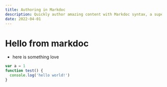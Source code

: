 ```yaml
---
title: Authoring in Markdoc
description: Quickly author amazing content with Markdoc syntax, a superset of Markdown.
date: 2022-04-01
---
```


# Hello from markdoc

- here is something love

```javascript
var a = 1
function test() {
  console.log('hello world!')
}
```
